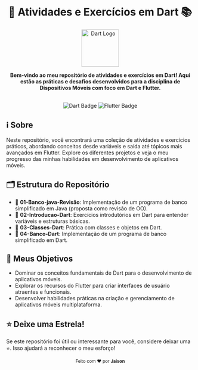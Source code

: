 <h1 align="center">🚀 Atividades e Exercícios em Dart 📚</h1>

<p align="center">
  <img src="https://miro.medium.com/max/400/1*ilC2Aqp5sZd1wi0CopD1Hw.png" alt="Dart Logo" width="100">
</p>

<div align="center">
  <strong>Bem-vindo ao meu repositório de atividades e exercícios em Dart! Aqui estão as práticas e desafios desenvolvidos para a disciplina de Dispositivos Móveis com foco em Dart e Flutter.</strong>
</div>

<br>

<p align="center">
  <img src="https://img.shields.io/badge/Dart-0175C2?style=for-the-badge&logo=dart&logoColor=white" alt="Dart Badge">
   <img src="https://img.shields.io/badge/Flutter-02569B?style=for-the-badge&logo=flutter&logoColor=white" alt="Flutter Badge">
</p>




## ℹ️ Sobre

Neste repositório, você encontrará uma coleção de atividades e exercícios práticos, abordando conceitos desde variáveis e saída até tópicos mais avançados em Flutter. Explore os diferentes projetos e veja o meu progresso das minhas habilidades em desenvolvimento de aplicativos móveis.

## 🗂️ Estrutura do Repositório

- 📁 **01-Banco-java-Revisão**: Implementação de um programa de banco simplificado em Java (proposta como revisão de OO).
- 📁 **02-Introducao-Dart**: Exercícios introdutórios em Dart para entender variáveis e estruturas básicas.
- 📁 **03-Classes-Dart**: Prática com classes e objetos em Dart.
- 📁 **04-Banco-Dart**: Implementação de um programa de banco simplificado em Dart.


## 🎯 Meus Objetivos

- Dominar os conceitos fundamentais de Dart para o desenvolvimento de aplicativos móveis.
- Explorar os recursos do Flutter para criar interfaces de usuário atraentes e funcionais.
- Desenvolver habilidades práticas na criação e gerenciamento de aplicativos móveis multiplataforma.

## ⭐ Deixe uma Estrela!

Se este repositório foi útil ou interessante para você, considere deixar uma ⭐. Isso ajudará a reconhecer o meu esforço! 


<p align="center">
  <sub>Feito com ❤️ por <strong>Jaison</strong></sub>
</p>
